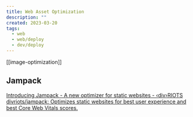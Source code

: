 ```yaml
---
title: Web Asset Optimization
description: ""
created: 2023-03-20
tags:
  - web
  - web/deploy
  - dev/deploy
---
```


[[image-optimization]]

## Jampack

[Introducing Jampack - A new optimizer for static websites - ‹div›RIOTS](https://divriots.com/blog/introducing-jampack)
[divriots/jampack: Optimizes static websites for best user experience and best Core Web Vitals scores.](https://github.com/divriots/jampack)
